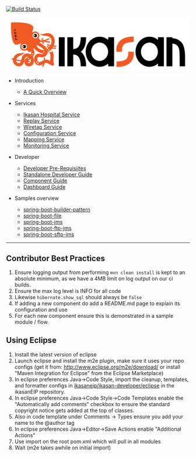 [![Build Status](https://travis-ci.org/ikasanEIP/ikasan.svg?branch=3.1.x)](https://travis-ci.org/ikasanEIP/ikasan)

![Problem Domain](ikasaneip/developer/docs/quickstart-images/Ikasan-title-transparent.png)

- Introduction
    - [A Quick Overview](./QuickOverview.md)
    
- Services
    - [Ikasan Hospital Service](ikasaneip/hospital/Readme.md)
    - [Replay Service](ikasaneip/replay/Readme.md)
    - [Wiretap Service](ikasaneip/wiretap/Readme.md)
    - [Configuration Service](ikasaneip/configuration-service/Readme.md)
    - [Mapping Service](ikasaneip/mapping/Readme.md)
    - [Monitoring Service](ikasaneip/monitor/Readme.md)
    
- Developer
    - [Developer Pre-Requisiites](ikasaneip/developer/docs/DeveloperPreRequisites.md) 
    - [Standalone Developer Guide](ikasaneip/developer/docs/StandaloneDeveloperGuide.md) 
    - [Component Guide](ikasaneip/component/Readme.md)
    - [Dashboard Guide](ikasaneip/visualisation/dashboard/README.md)
    
 - Samples overview
    - [spring-boot-builder-pattern](ikasaneip/sample/spring-boot/builder-pattern/README.md)
    - [spring-boot-file](ikasaneip/sample/spring-boot/file/README.md)
    - [spring-boot-jms](ikasaneip/sample/spring-boot/jms/README.md)
    - [spring-boot-ftp-jms](ikasaneip/sample/spring-boot/ftp-jms/README.md)
    - [spring-boot-sftp-jms](ikasaneip/sample/spring-boot/sftp-jms/README.md)
---------------------


Contributor Best Practices
--------------------------
1. Ensure logging output from performing ```mvn clean install``` is kept to an absolute minimum, 
   as we have a 4MB limit on log output on our ci builds. 
2. Ensure the max log level is INFO for all code
3. Likewise ```hibernate.show_sql``` should always be ```false``` 
2. If adding a new component do add a README.md page to explain its configuration and use
3. For each new component ensure this is demonstrated in a sample module / flow. 
   
Using Eclipse
-------------
1. Install the latest version of eclipse
2. Launch eclipse and install the m2e plugin, make sure it uses your repo configs 
   (get it from: http://www.eclipse.org/m2e/download/ or install "Maven Integration for Eclipse" from the Eclipse Marketplace)
3. In eclipse preferences Java->Code Style, import the cleanup, templates, and
   formatter configs in [ikasaneip/ikasan-developer/eclipse](https://github.com/ikasanEIP/ikasan/tree/master/ikasaneip/developer/eclipse) in the ikasanEIP repository.
4. In eclipse preferences Java->Code Style->Code Templates enable the "Automatically add comments"
   checkbox to ensure the standard copyright notice gets added at the top of classes. 
5. Also in code template under Comments -> Types ensure you add your name to the @author tag   
6. In eclipse preferences Java->Editor->Save Actions enable "Additional Actions"
7. Use import on the root pom.xml which will pull in all modules
8. Wait (m2e takes awhile on initial import)


